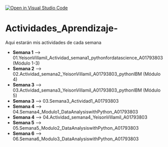 [![Open in Visual Studio Code](https://classroom.github.com/assets/open-in-vscode-c66648af7eb3fe8bc4f294546bfd86ef473780cde1dea487d3c4ff354943c9ae.svg)](https://classroom.github.com/online_ide?assignment_repo_id=8461612&assignment_repo_type=AssignmentRepo)
# Actividades_Aprendizaje-
Aqui estarán mis actividades de cada semana

* **Semana 1** -->  01.YeisonVillamil_Actividad_semana1_pythonfordatascience_A01793803 (Módulo 1-3)
* **Semana 2** -->  02.Actividad_semana2_YeisonVillamil_A01793803_pythonIBM (Módulo 4)
* **Semana 3** -->  03.Actividad_semana3_YeisonVillamil_A01793803_pythonIBM (Módulo 5)
* **Semana 3** -->  03.Semana3_Actividad1_A01793803
* **Semana 4** -->  04.Semana4_Modulo1_DataAnalysiswithPython_A01793803
* **Semana 4** -->  04.Actividad_semana4_YeisonVillamil_A01793803
* **Semana 5** -->  05.Semana5_Modulo2_DataAnalysiswithPython_A01793803
* **Semana 6** -->  06.Semana6_Modulo3_DataAnalysiswithPython_A01793803